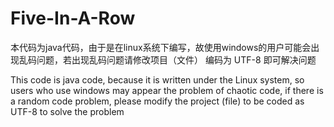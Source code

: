 # Five-In-A-Row
本代码为java代码，由于是在linux系统下编写，故使用windows的用户可能会出现乱码问题，若出现乱码问题请修改项目（文件） 编码为 UTF-8 即可解决问题


This code is java code, because it is written under the Linux system, so users who use windows may appear the problem of chaotic code, if there is a random code problem, please modify the project (file) to be coded as UTF-8 to solve the problem
